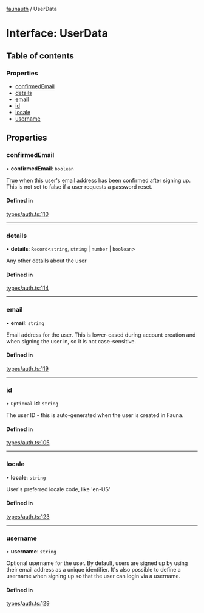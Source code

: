 [faunauth](../index.md) / UserData

# Interface: UserData

## Table of contents

### Properties

- [confirmedEmail](UserData.md#confirmedemail)
- [details](UserData.md#details)
- [email](UserData.md#email)
- [id](UserData.md#id)
- [locale](UserData.md#locale)
- [username](UserData.md#username)

## Properties

### confirmedEmail

• **confirmedEmail**: `boolean`

True when this user's email address has been confirmed after signing up. This is not set to
false if a user requests a password reset.

#### Defined in

[types/auth.ts:110](https://github.com/alexnitta/faunauth/blob/b462f3a/src/types/auth.ts#L110)

___

### details

• **details**: `Record`<`string`, `string` \| `number` \| `boolean`\>

Any other details about the user

#### Defined in

[types/auth.ts:114](https://github.com/alexnitta/faunauth/blob/b462f3a/src/types/auth.ts#L114)

___

### email

• **email**: `string`

Email address for the user. This is lower-cased during account creation and when signing the
user in, so it is not case-sensitive.

#### Defined in

[types/auth.ts:119](https://github.com/alexnitta/faunauth/blob/b462f3a/src/types/auth.ts#L119)

___

### id

• `Optional` **id**: `string`

The user ID - this is auto-generated when the user is created in Fauna.

#### Defined in

[types/auth.ts:105](https://github.com/alexnitta/faunauth/blob/b462f3a/src/types/auth.ts#L105)

___

### locale

• **locale**: `string`

User's preferred locale code, like 'en-US'

#### Defined in

[types/auth.ts:123](https://github.com/alexnitta/faunauth/blob/b462f3a/src/types/auth.ts#L123)

___

### username

• **username**: `string`

Optional username for the user. By default, users are signed up by using their email address
as a unique identifier. It's also possible to define a username when signing up so that the
user can login via a username.

#### Defined in

[types/auth.ts:129](https://github.com/alexnitta/faunauth/blob/b462f3a/src/types/auth.ts#L129)
